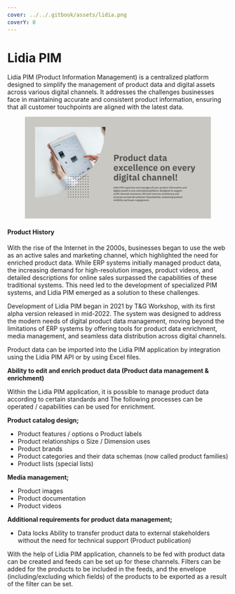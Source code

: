```yaml
---
cover: ../../.gitbook/assets/lidia.png
coverY: 0
---
```


# Lidia PIM

Lidia PIM (Product Information Management)  is a centralized platform designed to simplify the management of product data and digital assets across various digital channels. It addresses the challenges businesses face in maintaining accurate and consistent product information, ensuring that all customer touchpoints are aligned with the latest data.

<figure><img src="../../.gitbook/assets/Kapakw.png" alt=""><figcaption></figcaption></figure>

#### Product History

With the rise of the Internet in the 2000s, businesses began to use the web as an active sales and marketing channel, which highlighted the need for enriched product data. While ERP systems initially managed product data, the increasing demand for high-resolution images, product videos, and detailed descriptions for online sales surpassed the capabilities of these traditional systems. This need led to the development of specialized PIM systems, and Lidia PIM emerged as a solution to these challenges.

Development of Lidia PIM began in 2021 by T\&G Workshop, with its first alpha version released in mid-2022. The system was designed to address the modern needs of digital product data management, moving beyond the limitations of ERP systems by offering tools for product data enrichment, media management, and seamless data distribution across digital channels.

Product data can be imported into the Lidia PIM application by integration using the Lidia PIM API or by using Excel files.

**Ability to edit and enrich product data (Product data management & enrichment)**

Within the Lidia PIM application, it is possible to manage product data according to certain standards and The following processes can be operated / capabilities can be used for enrichment.

**Product catalog design;**&#x20;

* Product features / options o Product labels
* &#x20;Product relationships o Size / Dimension uses
* Product brands
* Product categories and their data schemas (now called product families)&#x20;
* Product lists (special lists)

**Media management;**&#x20;

* Product images
* Product documentation&#x20;
* Product videos

**Additional requirements for product data management;**

* Data locks Ability to transfer product data to external stakeholders without the need for technical support (Product publication)&#x20;

With the help of Lidia PIM application, channels to be fed with product data can be created and feeds can be set up for these channels. Filters can be added for the products to be included in the feeds, and the envelope (including/excluding which fields) of the products to be exported as a result of the filter can be set.

